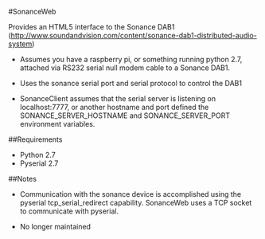 #SonanceWeb

Provides an HTML5 interface to the Sonance DAB1 (http://www.soundandvision.com/content/sonance-dab1-distributed-audio-system)

* Assumes you have a raspberry pi, or something running python 2.7, attached via RS232 serial null modem cable to a Sonance DAB1.

* Uses the sonance serial port and serial protocol to control the DAB1

* SonanceClient assumes that the serial server is listening on localhost:7777, or another hostname and port defined the SONANCE_SERVER_HOSTNAME and SONANCE_SERVER_PORT environment variables.

##Requirements

* Python 2.7
* Pyserial 2.7

##Notes

* Communication with the sonance device is accomplished using the pyserial tcp_serial_redirect capability. SonanceWeb uses a TCP socket to communicate with pyserial.

* No longer maintained

